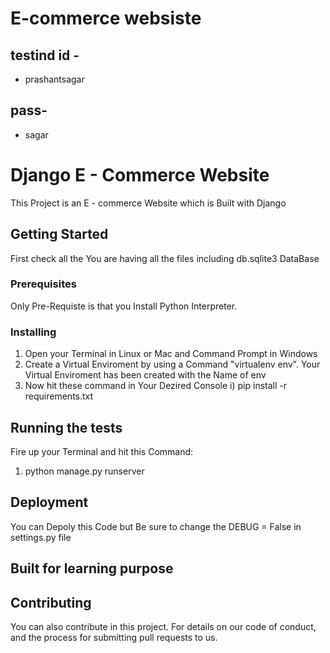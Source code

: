 # E-commerce websiste
## testind id - 
- prashantsagar
## pass-
- sagar

# Django E - Commerce Website

This Project is an E - commerce Website which is Built with Django 

## Getting Started

First check all the You are having all the files including db.sqlite3 DataBase

### Prerequisites

Only Pre-Requiste is that you Install Python Interpreter.

### Installing

1. Open your Terminal in Linux or Mac and Command Prompt in Windows
2. Create a Virtual Enviroment by using a Command "virtualenv env". Your Virtual Enviroment has been created with the Name of env
3. Now hit these command in Your Dezired Console 
	i) pip install -r requirements.txt 

## Running the tests

Fire up your Terminal and hit this Command:
1. python manage.py runserver

## Deployment

You can Depoly this Code but Be sure to change the DEBUG = False in settings.py file

## Built for learning purpose

## Contributing

You can also contribute in this project.
For details on our code of conduct, and the process for submitting pull requests to us.
